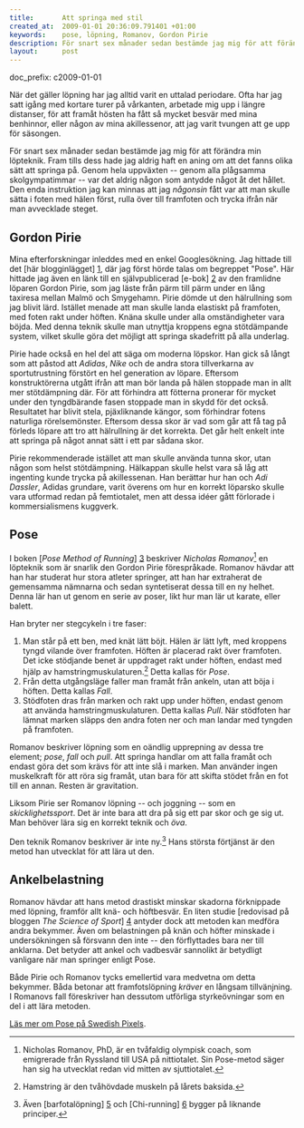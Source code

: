 ```yaml
--- 
title:       Att springa med stil
created_at:  2009-01-01 20:36:09.791401 +01:00
keywords:    pose, löpning, Romanov, Gordon Pirie
description: För snart sex månader sedan bestämde jag mig för att förändra min löpteknik [...] I boken Pose Method of Running beskriver Nicholas Romanov en löpteknik som är snarlik den Gordon Pirie förespråkade.
layout:      post
---
```

doc_prefix: c2009-01-01

När det gäller löpning har jag alltid varit en uttalad periodare. Ofta har jag satt igång med kortare turer på vårkanten, arbetade mig upp i längre distanser, för att framåt hösten ha fått så mycket besvär med mina benhinnor, eller någon av mina akillessenor, att jag varit tvungen att ge upp för säsongen.

För snart sex månader sedan bestämde jag mig för att förändra min löpteknik. Fram tills dess hade jag aldrig haft en aning om att det fanns olika sätt att springa på. Genom hela uppväxten -- genom alla plågsamma skolgympatimmar -- var det aldrig någon som antydde något åt det hållet. Den enda instruktion jag kan minnas att jag *någonsin* fått var att man skulle sätta i foten med hälen först, rulla över till framfoten och trycka ifrån när man avvecklade steget.

## Gordon Pirie ##

Mina efterforskningar inleddes med en enkel Googlesökning. Jag hittade till det [här blogginlägget] [1], där jag först hörde talas om begreppet "Pose". Här hittade jag även en länk till en självpublicerad [e-bok] [2] av den framlidne löparen Gordon Pirie, som jag läste från pärm till pärm under en lång taxiresa mellan Malmö och Smygehamn. Pirie dömde ut den hälrullning som jag blivit lärd. Istället menade att man skulle landa elastiskt på framfoten, med foten rakt under höften. Knäna skulle under alla omständigheter vara böjda. Med denna teknik skulle man utnyttja kroppens egna stötdämpande system, vilket skulle göra det möjligt att springa skadefritt på alla underlag.

Pirie hade också en hel del att säga om moderna löpskor. Han gick så långt som att påstod att *Adidas*, *Nike* och de andra stora tillverkarna av sportutrustning förstört en hel generation av löpare. Eftersom konstruktörerna utgått ifrån att man bör landa på hälen stoppade man in allt mer stötdämpning där. För att förhindra att fötterna pronerar för mycket under den tyngdbärande fasen stoppade man in skydd för det också. Resultatet har blivit stela, pjäxliknande kängor, som förhindrar fotens naturliga rörelsemönster. Eftersom dessa skor är vad som går att få tag på förleds löpare att tro att hälrullning är det korrekta. Det går helt enkelt inte att springa på något annat sätt i ett par sådana skor.

Pirie rekommenderade istället att man skulle använda tunna skor, utan någon som helst stötdämpning. Hälkappan skulle helst vara så låg att ingenting kunde trycka på akillessenan. Han berättar hur han och *Adi Dassler*, Adidas grundare, varit överens om hur en korrekt löparsko skulle vara utformad redan på femtiotalet, men att dessa idéer gått förlorade i kommersialismens kuggverk.

## Pose ##

I boken [*Pose Method of Running*] [3] beskriver *Nicholas Romanov*[^1] en löpteknik som är snarlik den Gordon Pirie förespråkade. Romanov hävdar att han har studerat hur stora atleter springer, att han har extraherat de gemensamma nämnarna och sedan syntetiserat dessa till en ny helhet. Denna lär han ut genom en serie av poser, likt hur man lär ut karate, eller balett.

Han bryter ner stegcykeln i tre faser:

1. Man står på ett ben, med knät lätt böjt. Hälen är lätt lyft, med kroppens tyngd vilande över framfoten. Höften är placerad rakt över framfoten. Det icke stödjande benet är uppdraget rakt under höften, endast med hjälp av hamstringmuskulaturen.[^2] Detta kallas för *Pose*. 
2. Från detta utgångsläge faller man framåt från ankeln, utan att böja i höften. Detta kallas *Fall*.
3. Stödfoten dras från marken och rakt upp under höften, endast genom att använda hamstringmuskulaturen. Detta kallas *Pull*. När stödfoten har lämnat marken släpps den andra foten ner och man landar med tyngden på framfoten.

Romanov beskriver löpning som en oändlig upprepning av dessa tre element; *pose*, *fall* och *pull*. Att springa handlar om att falla framåt och endast göra det som krävs för att inte slå i marken. Man använder ingen muskelkraft för att röra sig framåt, utan bara för att skifta stödet från en fot till en annan. Resten är gravitation.

Liksom Pirie ser Romanov löpning -- och joggning -- som en *skicklighetssport*. Det är inte bara att dra på sig ett par skor och ge sig ut. Man behöver lära sig en korrekt teknik och *öva*.

Den teknik Romanov beskriver är inte ny.[^3] Hans största förtjänst är den metod han utvecklat för att lära ut den.

## Ankelbelastning ##

Romanov hävdar att hans metod drastiskt minskar skadorna förknippade med löpning, framför allt knä- och höftbesvär. En liten studie [redovisad på bloggen *The Science of Sport*] [4] antyder dock att metoden kan medföra andra bekymmer. Även om belastningen på knän och höfter minskade i undersökningen så försvann den inte -- den förflyttades bara ner till anklarna. Det betyder att ankel och vadbesvär sannolikt är betydligt vanligare när man springer enligt Pose.

Både Pirie och Romanov tycks emellertid vara medvetna om detta bekymmer. Båda betonar att framfotslöpning *kräver* en långsam tillvänjning. I Romanovs fall föreskriver han dessutom utförliga styrkeövningar som en del i att lära metoden.

<p class="article_meta"><a href="http://www.google.se/cse?cx=partner-pub-6560626682599600%3A79iidl-vc1c&amp;ie=UTF-8&amp;q=pose&amp;sa=Sök">Läs mer om Pose på Swedish Pixels</a>.</p>

[^1]: Nicholas Romanov, PhD, är en tvåfaldig olympisk coach, som emigrerade från Ryssland till USA på nittiotalet. Sin Pose-metod säger han sig ha utvecklat redan vid mitten av sjuttiotalet.

[^2]: Hamstring är den tvåhövdade muskeln på lårets baksida.

[^3]: Även [barfotalöpning] [5] och [Chi-running] [6] bygger på liknande principer. 


[1]: http://www.funbeat.se/life/blog/show.aspx?BlogPostingID=9145
[2]: http://wwww.gordonpirie.com/
[3]: http://store.posetech.com/Pose_Running_Technique_Book_p/pmb.htm
[4]: http://www.sportsscientists.com/2007/09/running-technique-part-ii-scientific.html
[5]: http://runningbarefoot.org/
[6]: http://www.chirunning.com/shop/home.php